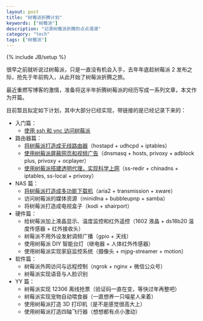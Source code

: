 ```yaml
---
layout: post
title: "树莓派折腾计划"
keywords: ["树莓派"]
description: "记录树莓派折腾的点点滴滴"
category: "tech"
tags: ["树莓派"]
---
```

{% include JB/setup %}

很早之前就听说过树莓派，只是一直没有机会入手，去年年底趁树莓派 2 发布之际，抢先于年前购入，从此开始了树莓派折腾之旅。

最近重燃写博客的激情，准备将这半年折腾树莓派的经历写成一系列文章，本文作为开篇。

目前暂且拟定如下计划，其中大部分已经实现，带链接的是已经记录下来的：

* 入门篇：
    * [使用 ssh 和 vnc 访问树莓派](/tech/access-raspberry-pi-via-ssh-and-vnc.html)
* 路由器篇：
    * [将树莓派打造成无线路由器](/tech/turn-raspberry-pi-into-a-router.html)（hostapd + udhcpd + iptables）
    * [使用树莓派屏蔽网页和视频广告](/tech/raspberry-pi-ad-block.html)（dnsmasq + hosts, privoxy + adblock plus, privoxy + ocplayer）
    * [使用树莓派搭建透明代理，实现科学上网](/tech/raspberry-pi-transparent-proxy.html)（ss-redir + chinadns + iptables, ss-local + privoxy）
* NAS 篇：
    * [将树莓派打造成多功能下载机](/tech/turn-raspberry-pi-into-a-downloader.html)（aria2 + transmission + xware）
    * 访问树莓派的媒体资源（minidlna + bubbleupnp + samba）
    * 将树莓派打造成电视盒子（kodi + shairport）
* 硬件篇：
    * 给树莓派加上液晶显示、温度监控和红外遥控（1602 液晶 + ds18b20 温度传感器 + 红外接收头）
    * 树莓派不用外设发射调频广播（gpio + 天线）
    * 使用树莓派 DIY 智能台灯（继电器 + 人体红外传感器）
    * 使用树莓派实现家庭监控系统（摄像头 + mjpg-streamer + motion）
* 软件篇：
    * 树莓派外网访问与远程控制（ngrok + nginx + 微信公众号）
    * 树莓派实现语音与人脸识别
* YY 篇：
    * 树莓派实现 12306 离线抢票（验证码一直在变，等快过年再整吧）
    * 树莓派实现宠物自动喂食器（一直想养一只喵星人来着）
    * 使用树莓派打造 3D 打印机（是不是感觉很高大上）
    * 使用树莓派打造四轴飞行器（想想都有点小激动）
